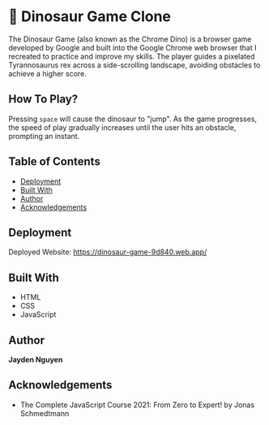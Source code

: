 # 🦖 Dinosaur Game Clone

The Dinosaur Game (also known as the Chrome Dino) is a browser game developed by Google and built into the Google Chrome web browser that I recreated to practice and improve my skills. The player guides a pixelated Tyrannosaurus rex across a side-scrolling landscape, avoiding obstacles to achieve a higher score.

## How To Play?

Pressing `space` will cause the dinosaur to "jump". As the game progresses, the speed of play gradually increases until the user hits an obstacle, prompting an instant.

## Table of Contents
* [Deployment](#deployment)
* [Built With](#built-with)
* [Author](#author)
* [Acknowledgements](#acknowledgements)

## Deployment

Deployed Website: https://dinosaur-game-9d840.web.app/

## Built With

* HTML
* CSS
* JavaScript

## Author

**Jayden Nguyen**

## Acknowledgements

* The Complete JavaScript Course 2021: From Zero to Expert! by Jonas Schmedtmann
